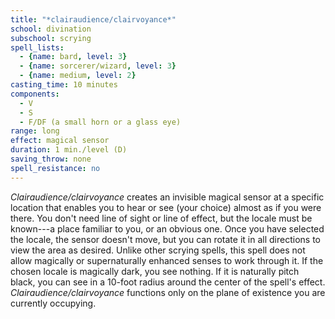 ```yaml
---
title: "*clairaudience/clairvoyance*"
school: divination
subschool: scrying
spell_lists:
  - {name: bard, level: 3}
  - {name: sorcerer/wizard, level: 3}
  - {name: medium, level: 2}
casting_time: 10 minutes
components:
  - V
  - S
  - F/DF (a small horn or a glass eye)
range: long
effect: magical sensor
duration: 1 min./level (D)
saving_throw: none
spell_resistance: no
---
```


*Clairaudience/clairvoyance* creates an invisible magical sensor at
a specific location that enables you to hear or see (your choice) almost as if you were there. You don't need line of sight or line of effect, but the locale must be known---a place familiar to you, or an obvious one. Once you have selected the locale, the sensor doesn't move, but you can rotate it in all directions to view the area as desired. Unlike other scrying spells, this spell does not allow magically or supernaturally enhanced senses to work through it. If the chosen locale is magically dark, you see nothing. If it is naturally pitch black, you can see in a 10-foot radius around the center of the spell's effect. *Clairaudience/clairvoyance* functions only on the plane of existence you are currently occupying.

